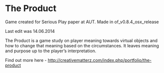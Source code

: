 # The Product
Game created for Serious Play paper at AUT.  Made in of_v0.8.4_osx_release

Last edit was 14.06.2014

The Product is a game study on player meaning towards virtual objects and how to change that meaning based on the circumstances. It leaves meaning and purpose up to the player’s interpretation.

Find out more here - http://creativematterz.com/index.php/portfolio/the-product
